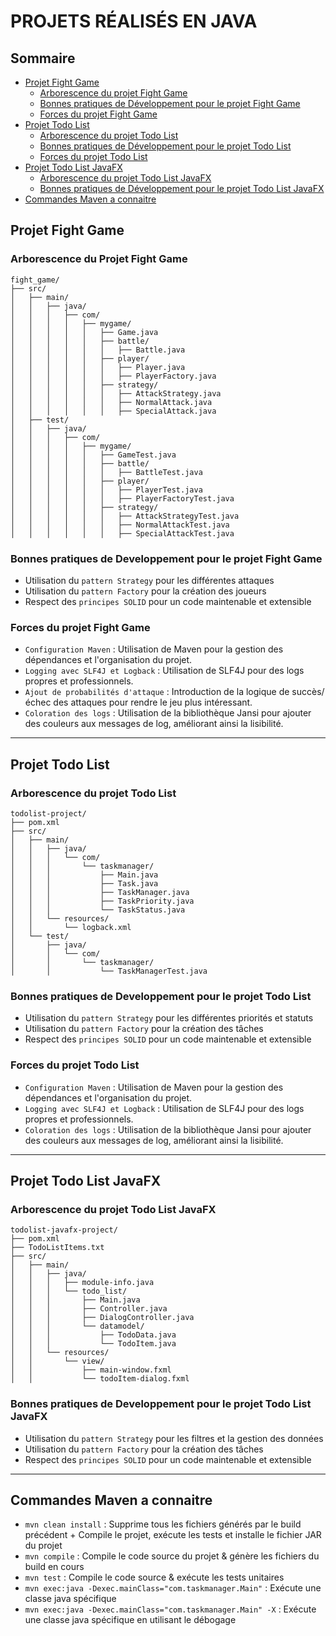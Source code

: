 # PROJETS RÉALISÉS EN JAVA

## Sommaire

* [Projet Fight Game](#projet-fight-game)
  * [Arborescence du projet Fight Game](#arborescence-du-projet-fight-game)
  * [Bonnes pratiques de Développement pour le projet Fight Game](#bonnes-pratiques-de-developpement-pour-le-projet-fight-game)
  * [Forces du projet Fight Game](#forces-du-projet-fight-game)
* [Projet Todo List](#projet-todo-list)
  * [Arborescence du projet Todo List](#arborescence-du-projet-todo-list)
  * [Bonnes pratiques de Développement pour le projet Todo List](#bonnes-pratiques-de-developpement-pour-le-projet-todo-list)
  * [Forces du projet Todo List](#forces-du-projet-todo-list)
* [Projet Todo List JavaFX](#projet-todo-list-javafx)
  * [Arborescence du projet Todo List JavaFX](#arborescence-du-projet-todo-list-javafx)
  * [Bonnes pratiques de Développement pour le projet Todo List JavaFX](#bonnes-pratiques-de-developpement-pour-le-projet-todo-list-javafx)
* [Commandes Maven a connaitre](#commandes-maven-a-connaitre)

## Projet Fight Game

### Arborescence du Projet Fight Game
```
fight_game/
├── src/
│   ├── main/
│   │   ├── java/
│   │   │   ├── com/
│   │   │   │   ├── mygame/
│   │   │   │   │   ├── Game.java
│   │   │   │   │   ├── battle/
│   │   │   │   │   │   ├── Battle.java
│   │   │   │   │   ├── player/
│   │   │   │   │   │   ├── Player.java
│   │   │   │   │   │   ├── PlayerFactory.java
│   │   │   │   │   ├── strategy/
│   │   │   │   │   │   ├── AttackStrategy.java
│   │   │   │   │   │   ├── NormalAttack.java
│   │   │   │   │   │   ├── SpecialAttack.java
│   ├── test/
│   │   ├── java/
│   │   │   ├── com/
│   │   │   │   ├── mygame/
│   │   │   │   │   ├── GameTest.java
│   │   │   │   │   ├── battle/
│   │   │   │   │   │   ├── BattleTest.java
│   │   │   │   │   ├── player/
│   │   │   │   │   │   ├── PlayerTest.java
│   │   │   │   │   │   ├── PlayerFactoryTest.java
│   │   │   │   │   ├── strategy/
│   │   │   │   │   │   ├── AttackStrategyTest.java
│   │   │   │   │   │   ├── NormalAttackTest.java
│   │   │   │   │   │   ├── SpecialAttackTest.java
```

### Bonnes pratiques de Developpement pour le projet Fight Game
- Utilisation du `pattern Strategy` pour les différentes attaques
- Utilisation du `pattern Factory` pour la création des joueurs
- Respect des `principes SOLID` pour un code maintenable et extensible

### Forces du projet Fight Game
- `Configuration Maven` : Utilisation de Maven pour la gestion des dépendances et l'organisation du projet.
- `Logging avec SLF4J et Logback` : Utilisation de SLF4J pour des logs propres et professionnels.
- `Ajout de probabilités d'attaque` : Introduction de la logique de succès/échec des attaques pour rendre le jeu plus intéressant.
- `Coloration des logs` : Utilisation de la bibliothèque Jansi pour ajouter des couleurs aux messages de log, améliorant ainsi la lisibilité.

---

## Projet Todo List

### Arborescence du projet Todo List
```
todolist-project/
├── pom.xml
├── src/
│   ├── main/
│   │   ├── java/
│   │   │   └── com/
│   │   │       └── taskmanager/
│   │   │           ├── Main.java
│   │   │           ├── Task.java
│   │   │           ├── TaskManager.java
│   │   │           ├── TaskPriority.java
│   │   │           └── TaskStatus.java
│   │   └── resources/
│   │       └── logback.xml
│   └── test/
│       ├── java/
│       │   └── com/
│       │       └── taskmanager/
│       │           └── TaskManagerTest.java
```

### Bonnes pratiques de Developpement pour le projet Todo List
- Utilisation du `pattern Strategy` pour les différentes priorités et statuts
- Utilisation du `pattern Factory` pour la création des tâches
- Respect des `principes SOLID` pour un code maintenable et extensible

### Forces du projet Todo List
- `Configuration Maven` : Utilisation de Maven pour la gestion des dépendances et l'organisation du projet.
- `Logging avec SLF4J et Logback` : Utilisation de SLF4J pour des logs propres et professionnels.
- `Coloration des logs` : Utilisation de la bibliothèque Jansi pour ajouter des couleurs aux messages de log, améliorant ainsi la lisibilité.

---

## Projet Todo List JavaFX

### Arborescence du projet Todo List JavaFX
```
todolist-javafx-project/
├── pom.xml
├── TodoListItems.txt
├── src/
│   ├── main/
│   │   ├── java/
│   │   │   ├── module-info.java
│   │   │   └── todo_list/
│   │   │       ├── Main.java
│   │   │       ├── Controller.java
│   │   │       ├── DialogController.java
│   │   │       └── datamodel/
│   │   │           ├── TodoData.java
│   │   │           └── TodoItem.java
│   │   └── resources/
│   │       └── view/
│   │           ├── main-window.fxml
│   │           └── todoItem-dialog.fxml
```

### Bonnes pratiques de Developpement pour le projet Todo List JavaFX
- Utilisation du `pattern Strategy` pour les filtres et la gestion des données
- Utilisation du `pattern Factory` pour la création des tâches
- Respect des `principes SOLID` pour un code maintenable et extensible

---

## Commandes Maven a connaitre

- `mvn clean install` : Supprime tous les fichiers générés par le build précédent + Compile le projet, exécute les tests et installe le fichier JAR du projet
- `mvn compile` : Compile le code source du projet & génère les fichiers du build en cours
- `mvn test` : Compile le code source & exécute les tests unitaires
- `mvn exec:java -Dexec.mainClass="com.taskmanager.Main"` : Exécute une classe java spécifique
- `mvn exec:java -Dexec.mainClass="com.taskmanager.Main" -X` : Exécute une classe java spécifique en utilisant le débogage

